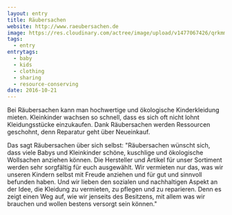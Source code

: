 ```yaml
---
layout: entry
title: Räubersachen
website: http://www.raeubersachen.de
image: https://res.cloudinary.com/actree/image/upload/v1477067426/qrkmmktm7qirkowigypa.png
tags:
  - entry
entrytags:
  - baby
  - kids
  - clothing
  - sharing
  - resource-conserving
date: 2016-10-21
---
```


Bei Räubersachen kann man hochwertige und ökologische Kinderkleidung mieten. Kleinkinder wachsen so schnell, dass es sich oft nicht lohnt Kleidungsstücke einzukaufen. Dank Räubersachen werden Ressourcen geschohnt, denn Reparatur geht über Neueinkauf.

Das sagt Räubersachen über sich selbst:
"Räubersachen wünscht sich, dass viele Babys und Kleinkinder schöne, kuschlige und ökologische Wollsachen anziehen können. Die Hersteller und Artikel für unser Sortiment werden sehr sorgfältig für euch ausgewählt. Wir vermieten nur das, was wir unseren Kindern selbst mit Freude anziehen und für gut und sinnvoll befunden haben. Und wir lieben den sozialen und nachhaltigen Aspekt an der Idee, die Kleidung zu vermieten, zu pflegen und zu reparieren. Denn es zeigt einen Weg auf, wie wir jenseits des Besitzens, mit allem was wir brauchen und wollen bestens versorgt sein können."